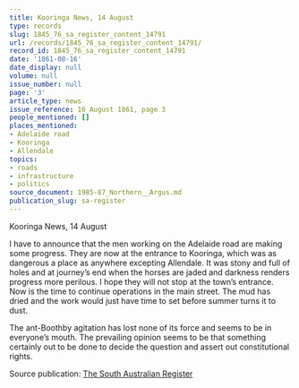```yaml
---
title: Kooringa News, 14 August
type: records
slug: 1845_76_sa_register_content_14791
url: /records/1845_76_sa_register_content_14791/
record_id: 1845_76_sa_register_content_14791
date: '1861-08-16'
date_display: null
volume: null
issue_number: null
page: '3'
article_type: news
issue_reference: 16 August 1861, page 3
people_mentioned: []
places_mentioned:
- Adelaide road
- Kooringa
- Allendale
topics:
- roads
- infrastructure
- politics
source_document: 1985-87_Northern__Argus.md
publication_slug: sa-register
---
```


Kooringa News, 14 August

I have to announce that the men working on the Adelaide road are making some progress.  They are now at the entrance to Kooringa, which was as dangerous a place as anywhere excepting Allendale.  It was stony and full of holes and at journey’s end when the horses are jaded and darkness renders progress more perilous.  I hope they will not stop at the town’s entrance.  Now is the time to continue operations in the main street.  The mud has dried and the work would just have time to set before summer turns it to dust.

The ant-Boothby agitation has lost none of its force and seems to be in everyone’s mouth.  The prevailing opinion seems to be that something certainly out to be done to decide the question and assert out constitutional rights.

Source publication: [The South Australian Register](/publications/sa-register/)
